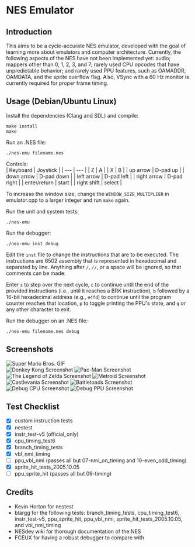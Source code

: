 # NES Emulator

## Introduction

This aims to be a cycle-accurate NES emulator, developed with the goal of learning more about emulators and computer architecture. Currently, the following aspects of the NES have not been implemented yet: audio; mappers other than 0, 1, 2, 3, and 7; rarely used CPU opcodes that have unpredictable behavior; and rarely used PPU features, such as OAMADDR, OAMDATA, and the sprite overflow flag. Also, VSync with a 60 Hz monitor is currently required for proper frame timing.

## Usage (Debian/Ubuntu Linux)

Install the dependencies (Clang and SDL) and compile:

```
make install
make
```

Run an .NES file:

```
./nes-emu filename.nes
```

Controls:  
| Keyboard     | Joystick      |
| ---          | ---           |
| Z            | A             |
| X            | B             |
| up arrow     | D-pad up      |
| down arrow   | D-pad down    |
| left arrow   | D-pad left    |
| right arrow  | D-pad right   |
| enter/return | start         |
| right shift  | select        |

To increase the window size, change the `WINDOW_SIZE_MULTIPLIER` in emulator.cpp to a larger integer and run `make` again.

Run the unit and system tests:

```
./nes-emu
```

Run the debugger:

```
./nes-emu inst debug
```

Edit the `inst` file to change the instructions that are to be executed. The instructions are 6502 assembly that is represented in hexadecimal and separated by line. Anything after `/`, `//`, or a space will be ignored, so that comments can be made.

Enter `s` to step over the next cycle, `c` to continue until the end of the provided instructions (i.e., until it reaches a BRK instruction), `b` followed by a 16-bit hexadecimal address (e.g., `e4fd`) to continue until the program counter reaches that location, `p` to toggle printing the PPU's state, and `q` or any other character to exit.

Run the debugger on an .NES file:

```
./nes-emu filename.nes debug
```

## Screenshots

![Super Mario Bros. GIF](/screenshots/super-mario-bros.gif)  
![Donkey Kong Screenshot](/screenshots/donkey-kong.png)
![Pac-Man Screenshot](/screenshots/pac-man.png)
![The Legend of Zelda Screenshot](/screenshots/legend-of-zelda.png)
![Metroid Screenshot](/screenshots/metroid.png)
![Castlevania Screenshot](/screenshots/castlevania.png)
![Battletoads Screenshot](/screenshots/battletoads.png)
![Debug CPU Screenshot](/screenshots/debug-cpu.png)
![Debug PPU Screenshot](/screenshots/debug-ppu.png)

## Test Checklist

- [x] custom instruction tests
- [x] nestest
- [x] instr_test-v5 (official_only)
- [x] cpu_timing_test6
- [x] branch_timing_tests
- [x] vbl_nmi_timing
- [ ] ppu_vbl_nmi (passes all but 07-nmi_on_timing and 10-even_odd_timing)
- [x] sprite_hit_tests_2005.10.05
- [ ] ppu_sprite_hit (passes all but 09-timing)

## Credits

- Kevin Horton for nestest
- blargg for the following tests: branch_timing_tests, cpu_timing_test6, instr_test-v5, ppu_sprite_hit, ppu_vbl_nmi, sprite_hit_tests_2005.10.05, and vbl_nmi_timing
- NESdev wiki for thorough documentation of the NES
- FCEUX for having a robust debugger to compare with